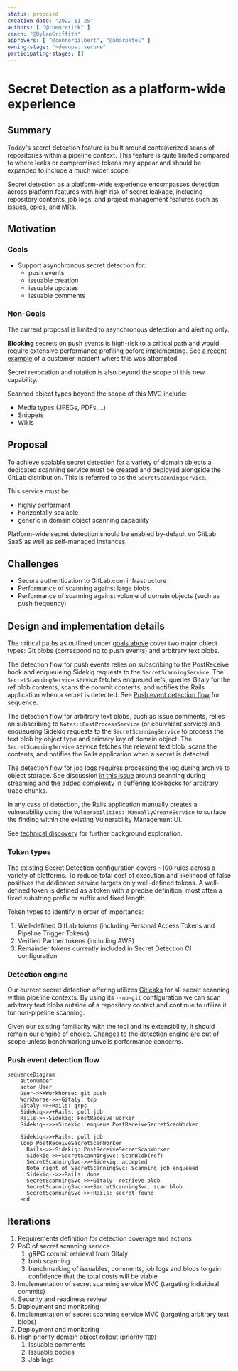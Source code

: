 ```yaml
---
status: proposed
creation-date: "2022-11-25"
authors: [ "@theoretick" ]
coach: "@DylanGriffith"
approvers: [ "@connorgilbert", "@amarpatel" ]
owning-stage: "~devops::secure"
participating-stages: []
---
```


# Secret Detection as a platform-wide experience

## Summary

Today's secret detection feature is built around containerized scans of repositories
within a pipeline context. This feature is quite limited compared to where leaks
or compromised tokens may appear and should be expanded to include a much wider scope.

Secret detection as a platform-wide experience encompasses detection across
platform features with high risk of secret leakage, including repository contents,
job logs, and project management features such as issues, epics, and MRs.

## Motivation

### Goals

- Support asynchronous secret detection for:
  - push events
  - issuable creation
  - issuable updates
  - issuable comments

### Non-Goals

The current proposal is limited to asynchronous detection and alerting only.

**Blocking** secrets on push events is high-risk to a critical path and
would require extensive performance profiling before implementing. See
[a recent example](https://gitlab.com/gitlab-org/gitlab/-/issues/246819#note_1164411983)
of a customer incident where this was attempted.

Secret revocation and rotation is also beyond the scope of this new capability.

Scanned object types beyond the scope of this MVC include:

- Media types (JPEGs, PDFs,...)
- Snippets
- Wikis

## Proposal

To achieve scalable secret detection for a variety of domain objects a dedicated
scanning service must be created and deployed alongside the GitLab distribution.
This is referred to as the `SecretScanningService`.

This service must be:

- highly performant
- horizontally scalable
- generic in domain object scanning capability

Platform-wide secret detection should be enabled by-default on GitLab SaaS as well
as self-managed instances.

## Challenges

- Secure authentication to GitLab.com infrastructure
- Performance of scanning against large blobs
- Performance of scanning against volume of domain objects (such as push frequency)

## Design and implementation details

The critical paths as outlined under [goals above](#goals) cover two major object
types: Git blobs (corresponding to push events) and arbitrary text blobs.

The detection flow for push events relies on subscribing to the PostReceive hook
and enqueueing Sidekiq requests to the `SecretScanningService`. The `SecretScanningService`
service fetches enqueued refs, queries Gitaly for the ref blob contents, scans
the commit contents, and notifies the Rails application when a secret is detected.
See [Push event detection flow](#push-event-detection-flow) for sequence.

The detection flow for arbitrary text blobs, such as issue comments, relies on
subscribing to `Notes::PostProcessService` (or equivalent service) and enqueueing
Sidekiq requests to the `SecretScanningService` to process the text blob by object type
and primary key of domain object. The `SecretScanningService` service fetches the
relevant text blob, scans the contents, and notifies the Rails application when a secret
is detected.

The detection flow for job logs requires processing the log during archive to object
storage. See discussion [in this issue](https://gitlab.com/groups/gitlab-org/-/epics/8847#note_1116647883)
around scanning during streaming and the added complexity in buffering lookbacks
for arbitrary trace chunks.

In any case of detection, the Rails application manually creates a vulnerability
using the `Vulnerabilities::ManuallyCreateService` to surface the finding within the
existing Vulnerability Management UI.

See [technical discovery](https://gitlab.com/gitlab-org/gitlab/-/issues/376716)
for further background exploration.

### Token types

The existing Secret Detection configuration covers ~100 rules across a variety
of platforms. To reduce total cost of execution and likelihood of false positives
the dedicated service targets only well-defined tokens. A well-defined token is
defined as a token with a precise definition, most often a fixed substring prefix or
suffix and fixed length.

Token types to identify in order of importance:

1. Well-defined GitLab tokens (including Personal Access Tokens and Pipeline Trigger Tokens)
1. Verified Partner tokens (including AWS)
1. Remainder tokens currently included in Secret Detection CI configuration

### Detection engine

Our current secret detection offering utilizes [Gitleaks](https://github.com/zricethezav/gitleaks/)
for all secret scanning within pipeline contexts. By using its `--no-git` configuration
we can scan arbitrary text blobs outside of a repository context and continue to
utilize it for non-pipeline scanning.

Given our existing familiarity with the tool and its extensibility, it should
remain our engine of choice. Changes to the detection engine are out of scope
unless benchmarking unveils performance concerns.

### Push event detection flow

```mermaid
sequenceDiagram
    autonumber
    actor User
    User->>+Workhorse: git push
    Workhorse->>+Gitaly: tcp
    Gitaly->>+Rails: grpc
    Sidekiq->>+Rails: poll job
    Rails->>-Sidekiq: PostReceive worker
    Sidekiq-->>+Sidekiq: enqueue PostReceiveSecretScanWorker

    Sidekiq->>+Rails: poll job
    loop PostReceiveSecretScanWorker
      Rails->>-Sidekiq: PostReceiveSecretScanWorker
      Sidekiq->>+SecretScanningSvc: ScanBlob(ref)
      SecretScanningSvc->>+Sidekiq: accepted
      Note right of SecretScanningSvc: Scanning job enqueued
      Sidekiq-->>+Rails: done
      SecretScanningSvc->>+Gitaly: retrieve blob
      SecretScanningSvc->>+SecretScanningSvc: scan blob
      SecretScanningSvc->>+Rails: secret found
    end
```

## Iterations

1. Requirements definition for detection coverage and actions
1. PoC of secret scanning service
    1. gRPC commit retrieval from Gitaly
    1. blob scanning
    1. benchmarking of issuables, comments, job logs and blobs to gain confidence that the total costs will be viable
1. Implementation of secret scanning service MVC (targeting individual commits)
1. Security and readiness review
1. Deployment and monitoring
1. Implementation of secret scanning service MVC (targeting arbitrary text blobs)
1. Deployment and monitoring
1. High priority domain object rollout (priority `TBD`)
    1. Issuable comments
    1. Issuable bodies
    1. Job logs

